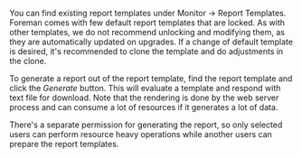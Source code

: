You can find existing report templates under Monitor -> Report Templates. Foreman
comes with few default report templates that are locked. As with other templates,
we do not recommend unlocking and modifying them, as they are automatically updated
on upgrades. If a change of default template is desired, it's recommended to clone
the template and do adjustments in the clone.

To generate a report out of the report template, find the report template and click
the *Generate* button. This will evaluate a template and respond with text file
for download. Note that the rendering is done by the web server process and can
consume a lot of resources if it generates a lot of data.

There's a separate permission for generating the report, so only selected users
can perform resource heavy operations while another users can prepare the report
templates.
